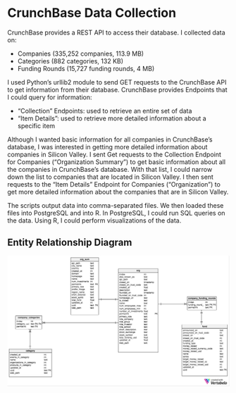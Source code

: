 # CrunchBase Data Collection
CrunchBase provides a REST API to access their database. I collected data on:
* Companies (335,252 companies, 113.9 MB)
* Categories (882 categories, 132 KB)
* Funding Rounds (15,727 funding rounds, 4 MB) 

I used Python’s urllib2 module to send GET requests to the CrunchBase API to get information from their database. CrunchBase provides Endpoints that I could query for information: 
* “Collection” Endpoints: used to retrieve an entire set of data
* “Item Details”: used to retrieve more detailed information about a specific item
 	
Although I wanted basic information for all companies in CrunchBase’s database, I was interested in getting more detailed information about companies in Silicon Valley. I sent Get requests to the Collection Endpoint for Companies (“Organization Summary”) to get basic information about all the companies in CrunchBase’s database. With that list, I could narrow down the list to companies that are located in Silicon Valley. I then sent requests to the “Item Details” Endpoint for Companies (“Organization”) to get more detailed information about the companies that are in Silicon Valley.

The scripts output data into comma-separated files. We then loaded these files into PostgreSQL and into R. In PostgreSQL, I could run SQL queries on the data. Using R, I could perform visualizations of the data.

## Entity Relationship Diagram
![Alt](./dat/ERD.png "ERD")
